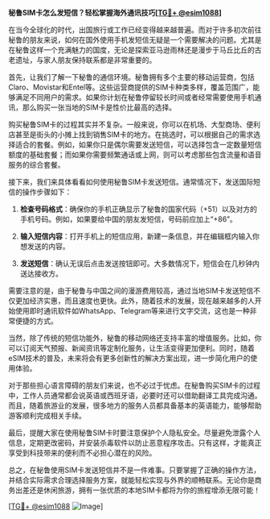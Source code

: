 **秘鲁SIM卡怎么发短信？轻松掌握海外通讯技巧[[TG💪+ @esim1088](https://t.me/s/esim1088)]**

在当今全球化的时代，出国旅行或工作已经变得越来越普遍。而对于许多初次前往秘鲁的朋友来说，如何在国外使用手机发短信无疑是一个需要解决的问题。尤其是在秘鲁这样一个充满魅力的国度，无论是探索亚马逊雨林还是漫步于马丘比丘的古老遗址，与家人朋友保持联系都是非常重要的。

首先，让我们了解一下秘鲁的通信环境。秘鲁拥有多个主要的移动运营商，包括Claro、Movistar和Entel等。这些运营商提供的SIM卡种类多样，覆盖范围广，能够满足不同用户的需求。如果你计划在秘鲁停留较长时间或者经常需要使用手机通讯，那么购买一张当地的SIM卡是性价比最高的选择。

购买秘鲁SIM卡的过程其实并不复杂。一般来说，你可以在机场、大型商场、便利店甚至是街头的小摊上找到销售SIM卡的地方。在挑选时，可以根据自己的需求选择适合的套餐。例如，如果你只是偶尔需要发送短信，可以选择包含一定数量短信额度的基础套餐；而如果你需要频繁通话或上网，则可以考虑那些包含流量和语音服务的综合套餐。

接下来，我们来具体看看如何使用秘鲁SIM卡发送短信。通常情况下，发送国际短信的操作步骤如下：

1. **检查号码格式**：确保你的手机正确显示了秘鲁的国家代码（+51）以及对方的手机号码。例如，如果要给中国的朋友发短信，号码前应加上“+86”。
   
2. **输入短信内容**：打开手机上的短信应用，新建一条信息，并在编辑框内输入你想发送的内容。

3. **发送短信**：确认无误后点击发送按钮即可。大多数情况下，短信会在几秒钟内送达接收方。

需要注意的是，由于秘鲁与中国之间的漫游费用较高，通过当地SIM卡发送短信不仅更加经济实惠，而且速度也更快。此外，随着技术的发展，现在越来越多的人开始使用即时通讯软件如WhatsApp、Telegram等来进行文字交流，这也是一种非常便捷的方式。

当然，除了传统的短信功能外，秘鲁的移动网络还支持丰富的增值服务。比如，你可以订阅天气预报、新闻资讯等定制化服务，让生活变得更加便利。同时，随着eSIM技术的普及，未来将会有更多创新性的解决方案出现，进一步简化用户的使用体验。

对于那些担心语言障碍的朋友们来说，也不必过于忧虑。在秘鲁购买SIM卡的过程中，工作人员通常都会说英语或西班牙语，必要时还可以借助翻译工具完成沟通。而且，随着旅游业的发展，很多地方的服务人员都具备基本的英语能力，能够帮助游客顺利完成相关手续。

最后，提醒大家在使用秘鲁SIM卡时要注意保护个人隐私安全。尽量避免泄露个人信息，定期更改密码，并安装杀毒软件以防止恶意程序攻击。只有这样，才能真正享受到科技带来的便利而不必担心潜在的风险。

总之，在秘鲁使用SIM卡发送短信并不是一件难事。只要掌握了正确的操作方法，并结合实际需求合理选择服务方案，就能轻松实现与外界的顺畅联系。无论你是商务出差还是休闲旅游，拥有一张优质的本地SIM卡都将为你的旅程增添无限可能！

[[TG💪+ @esim1088](https://t.me/s/esim1088) ![Image](https://i.postimg.cc/4NQfJmqS/Snipaste-2025-05-13-00-14-12.png)]